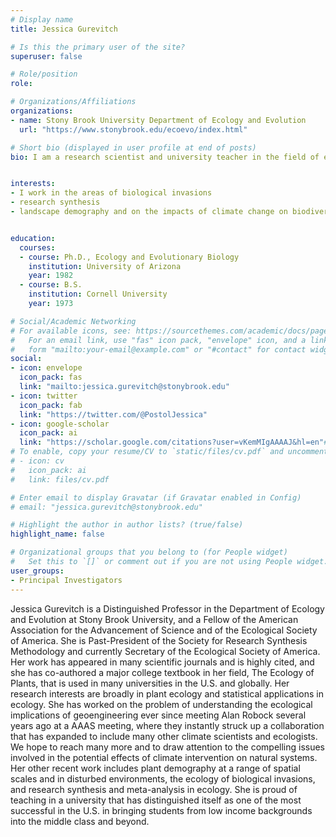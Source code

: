 ```yaml
---
# Display name
title: Jessica Gurevitch

# Is this the primary user of the site?
superuser: false

# Role/position
role:  

# Organizations/Affiliations
organizations:
- name: Stony Brook University Department of Ecology and Evolution
  url: "https://www.stonybrook.edu/ecoevo/index.html"

# Short bio (displayed in user profile at end of posts)
bio: I am a research scientist and university teacher in the field of ecology at the Department of Ecology and Evolution at Stony Brook University.


interests:
- I work in the areas of biological invasions 
- research synthesis 
- landscape demography and on the impacts of climate change on biodiversity 


education:
  courses:
  - course: Ph.D., Ecology and Evolutionary Biology
    institution: University of Arizona
    year: 1982
  - course: B.S.
    institution: Cornell University
    year: 1973

# Social/Academic Networking
# For available icons, see: https://sourcethemes.com/academic/docs/page-builder/#icons
#   For an email link, use "fas" icon pack, "envelope" icon, and a link in the
#   form "mailto:your-email@example.com" or "#contact" for contact widget.
social:
- icon: envelope
  icon_pack: fas
  link: "mailto:jessica.gurevitch@stonybrook.edu"
- icon: twitter
  icon_pack: fab
  link: "https://twitter.com/@PostolJessica"
- icon: google-scholar
  icon_pack: ai
  link: "https://scholar.google.com/citations?user=vKemMIgAAAAJ&hl=en"# Link to a PDF of your resume/CV from the About widget.
# To enable, copy your resume/CV to `static/files/cv.pdf` and uncomment the lines below.
# - icon: cv
#   icon_pack: ai
#   link: files/cv.pdf

# Enter email to display Gravatar (if Gravatar enabled in Config)
# email: "jessica.gurevitch@stonybrook.edu"

# Highlight the author in author lists? (true/false)
highlight_name: false

# Organizational groups that you belong to (for People widget)
#   Set this to `[]` or comment out if you are not using People widget.
user_groups:
- Principal Investigators
---
```


Jessica Gurevitch is a Distinguished Professor in the Department of Ecology and Evolution at Stony Brook University, and a Fellow of the American Association for the Advancement of Science and of the Ecological Society of America. She is Past-President of the Society for Research Synthesis Methodology and currently Secretary of the Ecological Society of America. Her work has appeared in many scientific journals and is highly cited, and she has co-authored a major college textbook in her field, The Ecology of Plants, that is used in many universities in the U.S. and globally. Her research interests are broadly in plant ecology and statistical applications in ecology. She has worked on the problem of understanding the ecological implications of geoengineering ever since meeting Alan Robock several years ago at a AAAS meeting, where they instantly struck up a collaboration that has expanded to include many other climate scientists and ecologists. We hope to reach many more and to draw attention to the compelling issues involved in the potential effects of climate intervention on natural systems. Her other recent work includes plant demography at a range of spatial scales and in disturbed environments, the ecology of biological invasions, and research synthesis and meta-analysis in ecology. She is proud of teaching in a university that has distinguished itself as one of the most successful in the U.S. in bringing students from low income backgrounds into the middle class and beyond.
